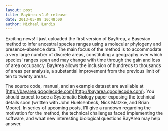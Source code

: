 ```yaml
---
layout: post
title: BayArea v1.0 release
date: 2013-05-09 10:48:00
author: Michael Landis
---
```

Exciting news! I just uploaded the first version of BayArea, a Bayesian method to infer ancestral species ranges using a molecular phylogeny and presence-absence data. The main focus of the method is to accommodate a very large number of discrete areas, constituting a geography over which species' ranges span and may change with time through the gain and loss of area occupancy. BayArea allows the inclusion of hundreds to thousands of areas per analysis, a substantial improvement from the previous limit of ten to twenty areas.

The source code, manual, and an example dataset are available at [http://bayarea.googlecode.com](http://bayarea.googlecode.com). You should expect to see a Systematic Biology paper exposing the technical details soon (written with John Huelsenbeck, Nick Matzke, and Brian Moore). In series of upcoming posts, I'll give a rundown regarding the motivation for the method, the technical challenges faced implementing the software, and what new interesting biological questions BayArea may help answer.
